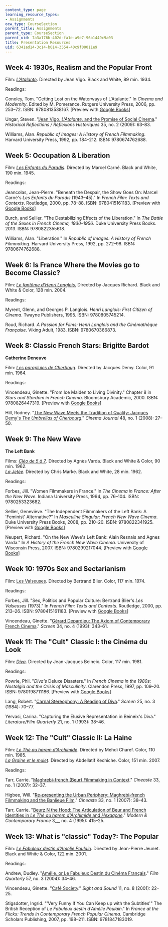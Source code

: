 ```yaml
---
content_type: page
learning_resource_types:
- Assignments
ocw_type: CourseSection
parent_title: Assignments
parent_type: CourseSection
parent_uid: 7a3a176b-402d-fa1e-a9e7-96b1449c9a03
title: Presentation Resources
uid: 6341ad14-3c14-b014-3554-40c9f00011e9
---
```


Week 4: 1930s, Realism and the Popular Front
--------------------------------------------

Film: [_L'Atalante_](http://www.imdb.com/title/tt0024844/). Directed by Jean Vigo. Black and White, 89 min. 1934.

Readings:

Conoley, Tom. "Getting Lost on the Waterways of L'Atalante." In _Cinema and Modernity_. Edited by M. Pomerance. Rutgers University Press, 2006, pp. 253–72. ISBN: 9780813538167. \[Preview with [Google Books](https://books.google.com/books?id=l-TAdSp0W1sC&pg=PA253)\]

Ungar, Steven. "[Jean Vigo, _L'Atalante_, and the Promise of Social Cinema](http://www.ingentaconnect.com/content/berghahn/hisref/2009/00000035/00000002/art00005)." _Historical Reflections / Réflexions Historiques_ 35, no. 2 (2009): 63–83.

Williams, Alan. _Republic of Images: A History of French Filmmaking_. Harvard University Press, 1992, pp. 184–212. ISBN: 9780674762688.

Week 5: Occupation & Liberation
-------------------------------

Film: [_Les Enfants du Paradis_](http://www.imdb.com/title/tt0037674/). Directed by Marcel Carné. Black and White, 190 min. 1945.

Readings:

Jeancolas, Jean-Pierre. "Beneath the Despair, the Show Goes On: Marcel Carné's _Les Enfants du Paradis_ (1943–45)." In _French Film: Texts and Contexts_. Routledge, 2000, pp. 78–88. ISBN: 9780415161183. \[Preview with [Google Books](https://books.google.com/books?id=ESz-Bq60sS8C&pg=PA78)\]

Burch, and Sellier. "The Destabilizing Effects of the Liberation." In _The Battle of the Sexes in French Cinema, 1930–1956_. Duke University Press Books. 2013. ISBN: 9780822355618.

Williams, Alan. "Liberation." In _Republic of Images: A History of French Filmmaking_. Harvard University Press, 1992, pp. 272–98. ISBN: 9780674762688.

Week 6: Is France Where the Movies go to Become Classic?
--------------------------------------------------------

Film: [_Le fantôme d'Henri Langlois._](http://www.imdb.com/title/tt0412703/) Directed by Jacques Richard. Black and White & Color, 128 min. 2004.

Readings:

Myrent, Glenn, and Georges P. Langlois. _Henri Langlois: First Citizen of Cinema_. Twayne Publishers, 1995. ISBN: 9780805745214.

Roud, Richard. _A Passion for Films: Henri Langlois and the Cinémathèque Française_. Viking Adult, 1983. ISBN: 9780670366873.

Week 8: Classic French Stars: Brigitte Bardot
---------------------------------------------

**Catherine Deneuve**

Film: [_Les parapluies de Cherboug_](http://www.imdb.com/title/tt0058450/ ). Directed by Jacques Demy. Color, 91 min. 1964.

Readings:

Vincendeau, Ginette. "From Ice Maiden to Living Divinity." Chapter 8 in _Stars and Stardom in French Cinema_. Bloomsbury Academic, 2000. ISBN: 9780826447319. \[Preview with [Google Books](https://books.google.com/books?id=Fz2Z4Az10_AC&pg=PA196)\]

Hill, Rodney. "[The New Wave Meets the Tradition of Quality: Jacques Demy's _The Umbrellas of Cherbourg_](http://dx.doi.org/10.1353/cj.0.0062)." _Cinema Journal_ 48, no. 1 (2008): 27–50.

Week 9: The New Wave
--------------------

**The Left Bank**

Films: [_Cléo de 5 à 7_](http://www.imdb.com/title/tt0055852/). Directed by Agnès Varda. Black and White & Color, 90 min. 1962.  
[_La Jetée_](http://www.imdb.com/title/tt0056119/). Directed by Chris Marke. Black and White, 28 min. 1962.

Readings:

Forbes, Jill. "Women Filmmakers in France." In _The Cinema in France: After the New Wave_. Indiana University Press, 1994, pp. 76–104. ISBN: 9780253323682.

Sellier, Geneviève. "The Independent Filmmakers of the Left Bank: A 'Feminist' Alternative?" In _Masculine Singular: French New Wave Cinema_. Duke University Press Books, 2008, pp. 210–20. ISBN: 9780822341925. \[Preview with [Google Books](https://books.google.com/books?id=fL4Lh8OgsEUC&pg=PA210)\]

Neupert, Richard. "On the New Wave's Left Bank: Alain Resnais and Agnes Varda." In _A History of the French New Wave Cinema_. University of Wisconsin Press, 2007. ISBN: 9780299217044. \[Preview with [Google Books](https://books.google.com/books?id=OIp7bDHNDs8C&pg=PA299)\]

Week 10: 1970s Sex and Sectarianism
-----------------------------------

Film: [Les Valseuses](http://www.imdb.com/title/tt0072353/). Directed by Bertrand Blier. Color, 117 min. 1974.

Readings:

Forbes, Jill. "Sex, Politics and Popular Culture: Bertrand Blier's _Les Valseuses_ (1973)." In _French Film: Texts and Contexts_. Routledge, 2000, pp. 213–26. ISBN: 9780415161183. \[Preview with [Google Books](https://books.google.com/books?id=ESz-Bq60sS8C&pg=PA213)\]

Vincendeau, Ginette. "[Gérard Depardieu: The Axiom of Contemporary French Cinema](http://screen.oxfordjournals.org/content/34/4/343.extract)." _Screen_ 34, no. 4 (1993): 343–61.

Week 11: The "Cult" Classic I: the Cinéma du Look
-------------------------------------------------

Film: [_Diva_](http://www.imdb.com/title/tt0082269/). Directed by Jean-Jacques Beineix. Color, 117 min. 1981.

Readings:

Powrie, Phil. "_Diva's_ Deluxe Disasters." In _French Cinema in the 1980s: Nostalgia and the Crisis of Masculinity_. Clarendon Press, 1997, pp. 109–20. ISBN: 9780198711186. \[Preview with [Google Books](https://books.google.com/books?id=0bBVY-mIwnEC&pg=PA109)\]

Lang, Robert. "[Carnal Stereophony: A Reading of Diva](http://screen.oxfordjournals.org/content/25/3/70.extract)." _Screen_ 25, no. 3 (1984): 70–77.

Yervasi, Carina. "Capturing the Elusive Representation in Beineix's Diva." _Literature/Film Quarterly_ 21, no. 1 (1993): 38–46.

Week 12: The "Cult" Classic II: La Haine
----------------------------------------

Film: [_Le Thé au harem d'Archimide_](http://www.imdb.com/title/tt0090171/). Directed by Mehdi Charef. Color, 110 min. 1985.  
[_La Graine et le mulet_](http://www.imdb.com/title/tt0487419/). Directed by Abdellatif Kechiche. Color, 151 min. 2007.

Readings:

Tarr, Carrie. "[Maghrebi-french (Beur) Filmmaking in Context](http://www.jstor.org/stable/41690589)." _Cineaste_ 33, no. 1 (2007): 32–37.

Higbee, Will. "[Re-presenting the Urban Periphery: Maghrebi-french Filmmaking and the Banlieue Film](http://www.jstor.org/stable/41690590)." _Cineaste_ 33, no. 1 (2007): 38–43.

Tarr, Carrie. "[Beurz N the Hood: The Articulation of Beur and French Identities in _Le Thé au harem d'Archimide_ and _Hexagone_](http://dx.doi.org/10.1080/09639489508456267)." _Modern & Contemporary France_ 3_,_ no. 4 (1995): 415–25.

Week 13: What is "classic" Today?: The Popular
----------------------------------------------

Film: [_Le Fabuleux destin d'Amélie Poulain_](http://www.imdb.com/title/tt0211915/). Directed by Jean-Pierre Jeunet. Black and White & Color, 122 min. 2001.

Readings:

Andrew, Dudley. "[Amélie, or Le Fabuleux Destin du Cinéma Français](http://dx.doi.org/10.1525/fq.2004.57.3.34 )." _Film Quarterly_ 57, no. 3 (2004): 34–46.

Vincendeau, Ginette. "[Café Society](http://old.bfi.org.uk/sightandsound/feature/15)." _Sight and Sound_ 11, no. 8 (2001): 22–25.

Stigsdotter, Ingrid. "'Very Funny If You Can Keep up with the Subtitles'" The British Reception of _Le Fabuleux destin d'Amélie Poulain_." In _France at the Flicks: Trends in Contemporary French Popular Cinema._ Cambridge Scholars Publishing, 2007, pp. 198–211. ISBN: 9781847183019.